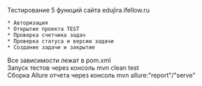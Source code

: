 Тестирование 5 функций сайта edujira.ifellow.ru <br>

    * Авторизация
    * Открытие проекта TEST
    * Проверка счетчика задач
    * Проверка статуса и версии задачи
    * Создание задачи и закрытие

Все зависимости лежат в pom.xml <br>
Запуск тестов через консоль mvn clean test <br>
Сборка Allure отчета через консоль mvn allure:"report"/"serve"